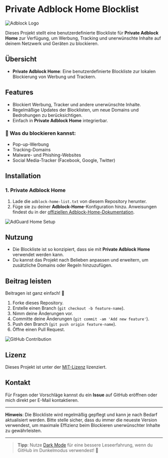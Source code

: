 # Private Adblock Home Blocklist

![Adblock Logo](https://upload.wikimedia.org/wikipedia/commons/thumb/1/1e/Adblock_logo.svg/1024px-Adblock_logo.svg.png)

Dieses Projekt stellt eine benutzerdefinierte Blockliste für **Private Adblock Home** zur Verfügung, um Werbung, Tracking und unerwünschte Inhalte auf deinem Netzwerk und Geräten zu blockieren.

## Übersicht

- **Private Adblock Home**: Eine benutzerdefinierte Blockliste zur lokalen Blockierung von Werbung und Trackern.

## Features

- Blockiert Werbung, Tracker und andere unerwünschte Inhalte.
- Regelmäßige Updates der Blocklisten, um neue Domains und Bedrohungen zu berücksichtigen.
- Einfach in **Private Adblock Home** integrierbar.

### 🎯 Was du blockieren kannst:
- Pop-up-Werbung
- Tracking-Domains
- Malware- und Phishing-Websites
- Social Media-Tracker (Facebook, Google, Twitter)

## Installation

### 1. Private Adblock Home

1. Lade die `adblock-home-list.txt` von diesem Repository herunter.
2. Füge sie zu deiner **Adblock-Home**-Konfiguration hinzu. Anweisungen findest du in der [offiziellen Adblock-Home-Dokumentation](https://github.com/AdguardTeam/AdGuardHome).

![AdGuard Home Setup](https://via.placeholder.com/600x300.png?text=AdGuard+Home+Setup)

## Nutzung

- Die Blockliste ist so konzipiert, dass sie mit **Private Adblock Home** verwendet werden kann.
- Du kannst das Projekt nach Belieben anpassen und erweitern, um zusätzliche Domains oder Regeln hinzuzufügen.

## Beitrag leisten

Beitragen ist ganz einfach! 🎉

1. Forke dieses Repository.
2. Erstelle einen Branch (`git checkout -b feature-name`).
3. Nimm deine Änderungen vor.
4. Committe deine Änderungen (`git commit -am 'Add new feature'`).
5. Push den Branch (`git push origin feature-name`).
6. Öffne einen Pull Request.

![GitHub Contribution](https://via.placeholder.com/600x300.png?text=GitHub+Contribution)

## Lizenz

Dieses Projekt ist unter der [MIT-Lizenz](LICENSE) lizenziert.

## Kontakt

Für Fragen oder Vorschläge kannst du ein **Issue** auf GitHub eröffnen oder mich direkt per E-Mail kontaktieren.

---

**Hinweis**: Die Blockliste wird regelmäßig gepflegt und kann je nach Bedarf aktualisiert werden. Bitte stelle sicher, dass du immer die neueste Version verwendest, um maximale Effizienz beim Blockieren unerwünschter Inhalte zu gewährleisten.

---

> **Tipp**: Nutze [Dark Mode](https://github.com/settings/appearance) für eine bessere Leseerfahrung, wenn du GitHub im Dunkelmodus verwendest! 🌙
